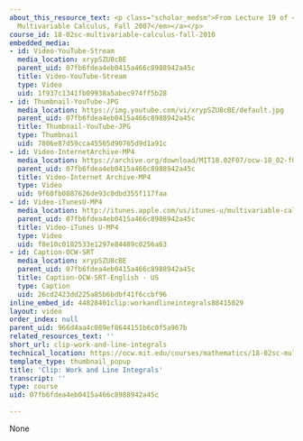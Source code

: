 ```yaml
---
about_this_resource_text: <p class="scholar_medsm">From Lecture 19 of <a href="http://ocw.mit.edu/courses/mathematics/18-02-multivariable-calculus-fall-2007/video-lectures/"><em>18.02
  Multivariable Calculus, Fall 2007</em></a></p>
course_id: 18-02sc-multivariable-calculus-fall-2010
embedded_media:
- id: Video-YouTube-Stream
  media_location: xrypSZU8cBE
  parent_uid: 07fb6fdea4eb0415a466c8988942a45c
  title: Video-YouTube-Stream
  type: Video
  uid: 1f937c1341fb09938a5abec974ff5b28
- id: Thumbnail-YouTube-JPG
  media_location: https://img.youtube.com/vi/xrypSZU8cBE/default.jpg
  parent_uid: 07fb6fdea4eb0415a466c8988942a45c
  title: Thumbnail-YouTube-JPG
  type: Thumbnail
  uid: 7806e87d59cca45565d90765d9d1a91c
- id: Video-InternetArchive-MP4
  media_location: https://archive.org/download/MIT18.02F07/ocw-18_02-f07-lec19_300k.mp4
  parent_uid: 07fb6fdea4eb0415a466c8988942a45c
  title: Video-Internet Archive-MP4
  type: Video
  uid: 9f60fb0887626de93c0dbd355f117faa
- id: Video-iTunesU-MP4
  media_location: http://itunes.apple.com/us/itunes-u/multivariable-calculus-spring/id354869122
  parent_uid: 07fb6fdea4eb0415a466c8988942a45c
  title: Video-iTunes U-MP4
  type: Video
  uid: f8e10c0182533e1297e84489c0256a63
- id: Caption-OCW-SRT
  media_location: xrypSZU8cBE
  parent_uid: 07fb6fdea4eb0415a466c8988942a45c
  title: Caption-OCW-SRT-English - US
  type: Caption
  uid: 26cd2423dd225a85b6bdbf41f6ccbf96
inline_embed_id: 44828401clip:workandlineintegrals88415029
layout: video
order_index: null
parent_uid: 966d4aa4c089ef8644151b6c0f5a967b
related_resources_text: ''
short_url: clip-work-and-line-integrals
technical_location: https://ocw.mit.edu/courses/mathematics/18-02sc-multivariable-calculus-fall-2010/3.-double-integrals-and-line-integrals-in-the-plane/part-b-vector-fields-and-line-integrals/session-57-work-and-line-integrals/clip-work-and-line-integrals
template_type: thumbnail_popup
title: 'Clip: Work and Line Integrals'
transcript: ''
type: course
uid: 07fb6fdea4eb0415a466c8988942a45c

---
```

None